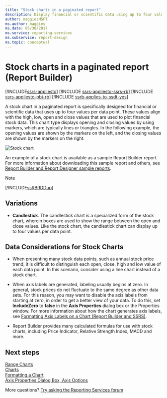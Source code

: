 ```yaml
---
title: "Stock charts in a paginated report"
description: Display financial or scientific data using up to four values per data point in a paginated report using markers such as lines or triangles in Report Builder.
author: maggiesMSFT
ms.author: maggies
ms.date: 05/30/2017
ms.service: reporting-services
ms.subservice: report-design
ms.topic: conceptual
---
```


# Stock charts in a paginated report (Report Builder)

[!INCLUDE[ssrs-appliesto](../../includes/ssrs-appliesto.md)] [!INCLUDE [ssrs-appliesto-ssrs-rb](../../includes/ssrs-appliesto-ssrs-rb.md)] [!INCLUDE [ssrs-appliesto-pbi-rb](../../includes/ssrs-appliesto-pbi-rb.md)] [!INCLUDE [ssrb-applies-to-ssdt-yes](../../includes/ssrb-applies-to-ssdt-yes.md)]

  A stock chart in a paginated report is specifically designed for financial or scientific data that uses up to four values per data point. These values align with the high, low, open and close values that are used to plot financial stock data. This chart type displays opening and closing values by using markers, which are typically lines or triangles. In the following example, the opening values are shown by the markers on the left, and the closing values are shown by the markers on the right.  
  
 ![Stock chart](../../reporting-services/report-design/media/rs-stockchart.gif "Stock chart")  
  
 An example of a stock chart is available as a sample Report Builder report. For more information about downloading this sample report and others, see [Report Builder and Report Designer sample reports](https://go.microsoft.com/fwlink/?LinkId=198283).  
  
> [!NOTE]  
>  [!INCLUDE[ssRBRDDup](../../includes/ssrbrddup-md.md)]  
  
## Variations  
  
-   **Candlestick**. The candlestick chart is a specialized form of the stock chart, wherein boxes are used to show the range between the open and close values. Like the stock chart, the candlestick chart can display up to four values per data point.  
  
## Data Considerations for Stock Charts  
  
-   When presenting many stock data points, such as annual stock price trend, it is difficult to distinguish each open, close, high and low value of each data point. In this scenario, consider using a line chart instead of a stock chart.  
  
-   When axis labels are generated, labeling usually begins at zero.  In general, stock prices do not fluctuate to the same degree as other data sets. For this reason, you may want to disable the axis labels from starting at zero, in order to get a better view of your data. To do this, set **IncludeZero** to **false** in the **Axis Properties** dialog box or the Properties window. For more information about how the chart generates axis labels, see [Formatting Axis Labels on a Chart &#40;Report Builder and SSRS&#41;](../../reporting-services/report-design/formatting-axis-labels-on-a-chart-report-builder-and-ssrs.md).  
  
-   Report Builder provides many calculated formulas for use with stock charts, including Price Indicator, Relative Strength Index, MACD and more.  

## Next steps

[Range Charts](../../reporting-services/report-design/range-charts-report-builder-and-ssrs.md)   
[Charts](../../reporting-services/report-design/charts-report-builder-and-ssrs.md)   
[Formatting a Chart](../../reporting-services/report-design/formatting-a-chart-report-builder-and-ssrs.md)   
[Axis Properties Dialog Box, Axis Options](/previous-versions/sql/)  

More questions? [Try asking the Reporting Services forum](https://go.microsoft.com/fwlink/?LinkId=620231)
